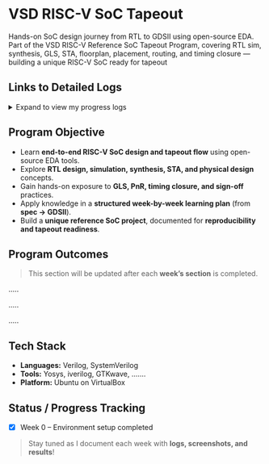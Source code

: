 # VSD RISC-V SoC Tapeout
Hands-on SoC design journey from RTL to GDSII using open-source EDA. Part of the VSD RISC-V Reference SoC Tapeout Program, covering RTL sim, synthesis, GLS, STA, floorplan, placement, routing, and timing closure — building a unique RISC-V SoC ready for tapeout

## Links to Detailed Logs  

<details>
  <summary>Expand to view my progress logs</summary>

| Week   | Topics Covered | Status |
|--------|----------------|--------|
| **Week 0** | [VLSI SoC Design Flow and Tool Installation](https://github.com/KAMATHAM19/VSD-RISC-V-SoC-Tapeout/tree/main/Week_0_Tool_Installation) | ✅ Done |
| **Week 1** | ...| 🔜 Planned|
| **Week 2** | ... | 🔜 Planned |
| **Week 3** | ... | 🔜 Planned |
| **Week 4** | ... | 🔜 Planned |
| **Week 5** | ...| 🔜 Planned|
| **Week 6** | ... | 🔜 Planned |
| **Week 7** | ... | 🔜 Planned |
| **Week 8** | ... | 🔜 Planned |
| **Week 9** | ...| 🔜 Planned|
| **Week 10** | ... | 🔜 Planned |


</details>


## Program Objective  

- Learn **end-to-end RISC-V SoC design and tapeout flow** using open-source EDA tools.  
- Explore **RTL design, simulation, synthesis, STA, and physical design** concepts.  
- Gain hands-on exposure to **GLS, PnR, timing closure, and sign-off** practices.  
- Apply knowledge in a **structured week-by-week learning plan** (from **spec → GDSII**).  
- Build a **unique reference SoC project**, documented for **reproducibility and tapeout readiness**.  

## Program Outcomes  

> This section will be updated after each **week’s section** is completed.

.....

.....

.....


## Tech Stack  

- **Languages:** Verilog, SystemVerilog  
- **Tools:** Yosys, iverilog, GTKwave, ....... 
- **Platform:** Ubuntu on VirtualBox  


## Status / Progress Tracking

- [x] Week 0 – Environment setup completed 


> Stay tuned as I document each week with **logs, screenshots, and results**!  

